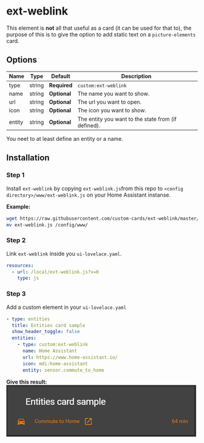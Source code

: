 # ext-weblink

This element is **not** all that useful as a card (it can be used for that to), the purpose of this is to give the option to add static text on a `picture-elements` card.

## Options

| Name | Type | Default | Description
| ---- | ---- | ------- | -----------
| type | string | **Required** | `custom:ext-weblink`
| name | string | **Optional** | The name you want to show.
| url | string | **Optional** | The url you want to open.
| icon | string | **Optional** | The icon you want to show.
| entity | string | **Optional** | The entity you want to the state from (if defined).

You neet to at least define an entity or a name.

## Installation

### Step 1

Install `ext-weblink` by copying `ext-weblink.js`from this repo to `<config directory>/www/ext-weblink.js` on your Home Assistant instanse.

**Example:**

```bash
wget https://raw.githubusercontent.com/custom-cards/ext-weblink/master/ext-weblink.js
mv ext-weblink.js /config/www/
```

### Step 2

Link `ext-weblink` inside you `ui-lovelace.yaml`.

```yaml
resources:
  - url: /local/ext-weblink.js?v=0
    type: js
```

### Step 3

Add a custom element in your `ui-lovelace.yaml`

```yaml
- type: entities
  title: Entities card sample
  show_header_toggle: false
  entities:
    - type: custom:ext-weblink
      name: Home Assistant
      url: https://www.home-assistant.io/
      icon: mdi:home-assistant
      entity: sensor.commute_to_home
```

**Give this result:**\
![tracker-card](example.png)
